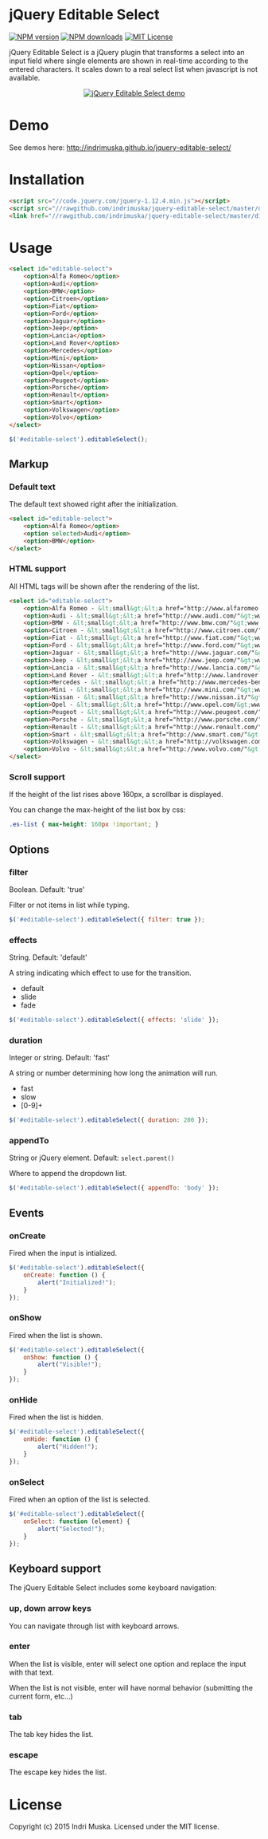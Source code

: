 # jQuery Editable Select

[![NPM version](http://img.shields.io/npm/v/jquery-editable-select.svg?style=flat)](https://npmjs.org/package/jquery-editable-select)
[![NPM downloads](http://img.shields.io/npm/dm/jquery-editable-select.svg?style=flat)](https://npmjs.org/package/jquery-editable-select)
[![MIT License](http://img.shields.io/badge/license-MIT-blue.svg?style=flat)](LICENSE)

jQuery Editable Select is a jQuery plugin that transforms a select into an input field where single elements are shown in real-time according to the entered characters.
It scales down to a real select list when javascript is not available.

<p align="center">
    <a href="http://indrimuska.github.io/jquery-editable-select/">
        <img src="http://indrimuska.github.io/jquery-editable-select/img/jquery-editable-select.gif" alt="jQuery Editable Select demo">
    </a>
</p>

# Demo

See demos here: http://indrimuska.github.io/jquery-editable-select/

# Installation

```html
<script src="//code.jquery.com/jquery-1.12.4.min.js"></script>
<script src="//rawgithub.com/indrimuska/jquery-editable-select/master/dist/jquery-editable-select.min.js"></script>
<link href="//rawgithub.com/indrimuska/jquery-editable-select/master/dist/jquery-editable-select.min.css" rel="stylesheet">
```

# Usage

```html
<select id="editable-select">
	<option>Alfa Romeo</option>
	<option>Audi</option>
	<option>BMW</option>
	<option>Citroen</option>
	<option>Fiat</option>
	<option>Ford</option>
	<option>Jaguar</option>
	<option>Jeep</option>
	<option>Lancia</option>
	<option>Land Rover</option>
	<option>Mercedes</option>
	<option>Mini</option>
	<option>Nissan</option>
	<option>Opel</option>
	<option>Peugeot</option>
	<option>Porsche</option>
	<option>Renault</option>
	<option>Smart</option>
	<option>Volkswagen</option>
	<option>Volvo</option>
</select>
```
```javascript
$('#editable-select').editableSelect();
```

## Markup

### Default text

The default text showed right after the initialization.

```html
<select id="editable-select">
	<option>Alfa Romeo</option>
	<option selected>Audi</option>
	<option>BMW</option>
</select>
```

### HTML support

All HTML tags will be shown after the rendering of the list.

```html
<select id="editable-select">
	<option>Alfa Romeo - &lt;small&gt;&lt;a href="http://www.alfaromeo.com/"&gt;www.alfaromeo.com&lt;/a&gt;&lt;/small&gt;</option>
	<option>Audi - &lt;small&gt;&lt;a href="http://www.audi.com/"&gt;www.audi.com&lt;/a&gt;&lt;/small&gt;</option>
	<option>BMW - &lt;small&gt;&lt;a href="http://www.bmw.com/"&gt;www.bmw.com&lt;/a&gt;&lt;/small&gt;</option>
	<option>Citroen - &lt;small&gt;&lt;a href="http://www.citroen.com/"&gt;www.citroen.com&lt;/a&gt;&lt;/small&gt;</option>
	<option>Fiat - &lt;small&gt;&lt;a href="http://www.fiat.com/"&gt;www.fiat.com&lt;/a&gt;&lt;/small&gt;</option>
	<option>Ford - &lt;small&gt;&lt;a href="http://www.ford.com/"&gt;www.ford.com&lt;/a&gt;&lt;/small&gt;</option>
	<option>Jaguar - &lt;small&gt;&lt;a href="http://www.jaguar.com/"&gt;www.jaguar.com&lt;/a&gt;&lt;/small&gt;</option>
	<option>Jeep - &lt;small&gt;&lt;a href="http://www.jeep.com/"&gt;www.jeep.com&lt;/a&gt;&lt;/small&gt;</option>
	<option>Lancia - &lt;small&gt;&lt;a href="http://www.lancia.com/"&gt;www.lancia.com&lt;/a&gt;&lt;/small&gt;</option>
	<option>Land Rover - &lt;small&gt;&lt;a href="http://www.landrover.com/"&gt;www.landrover.com&lt;/a&gt;&lt;/small&gt;</option>
	<option>Mercedes - &lt;small&gt;&lt;a href="http://www.mercedes-benz.com/"&gt;www.mercedes-benz.com&lt;/a&gt;&lt;/small&gt;</option>
	<option>Mini - &lt;small&gt;&lt;a href="http://www.mini.com/"&gt;www.mini.com&lt;/a&gt;&lt;/small&gt;</option>
	<option>Nissan - &lt;small&gt;&lt;a href="http://www.nissan.it/"&gt;www.nissan.it&lt;/a&gt;&lt;/small&gt;</option>
	<option>Opel - &lt;small&gt;&lt;a href="http://www.opel.com/&gt;www.opel.com&lt;/a&gt;&lt;/small&gt;</option>
	<option>Peugeot - &lt;small&gt;&lt;a href="http://www.peugeot.com/"&gt;www.peugeot.com&lt;/a&gt;&lt;/small&gt;</option>
	<option>Porsche - &lt;small&gt;&lt;a href="http://www.porsche.com/"&gt;www.porsche.com&lt;/a&gt;&lt;/small&gt;</option>
	<option>Renault - &lt;small&gt;&lt;a href="http://www.renault.com/"&gt;www.renault.com&lt;/a&gt;&lt;/small&gt;</option>
	<option>Smart - &lt;small&gt;&lt;a href="http://www.smart.com/"&gt;www.smart.com&lt;/a&gt;&lt;/small&gt;</option>
	<option>Volkswagen - &lt;small&gt;&lt;a href="http://volkswagen.com/"&gt;volkswagen.com&lt;/a&gt;&lt;/small&gt;</option>
	<option>Volvo - &lt;small&gt;&lt;a href="http://www.volvo.com/"&gt;www.volvo.com&lt;/a&gt;&lt;/small&gt;</option>
</select>
```

### Scroll support

If the height of the list rises above 160px, a scrollbar is displayed.

You can change the max-height of the list box by css:

```css
.es-list { max-height: 160px !important; }
```

## Options

### filter

Boolean.  Default: 'true'

Filter or not items in list while typing.

```javascript
$('#editable-select').editableSelect({ filter: true });
```

### effects

String.  Default: 'default'

A string indicating which effect to use for the transition.

* default
* slide
* fade

```javascript
$('#editable-select').editableSelect({ effects: 'slide' });
```

### duration

Integer or string.  Default: 'fast'

A string or number determining how long the animation will run.

* fast
* slow
* [0-9]+

```javascript
$('#editable-select').editableSelect({ duration: 200 });
```

### appendTo

String or jQuery element. Default: `select.parent()`

Where to append the dropdown list.

```javascript
$('#editable-select').editableSelect({ appendTo: 'body' });
```

## Events

### onCreate

Fired when the input is intialized.

```javascript
$('#editable-select').editableSelect({
	onCreate: function () {
		alert("Initialized!");
	}
});
```

### onShow

Fired when the list is shown.

```javascript
$('#editable-select').editableSelect({
	onShow: function () {
		alert("Visible!");
	}
});
```

### onHide

Fired when the list is hidden.

```javascript
$('#editable-select').editableSelect({
	onHide: function () {
		alert("Hidden!");
	}
});
```

### onSelect

Fired when an option of the list is selected.

```javascript
$('#editable-select').editableSelect({
	onSelect: function (element) {
		alert("Selected!");
	}
});
```

## Keyboard support

The jQuery Editable Select includes some keyboard navigation:

### up, down arrow keys

You can navigate through list with keyboard arrows.

### enter

When the list is visible, enter will select one option and replace the input with that text.

When the list is not visible, enter will have normal behavior (submitting the current form, etc...)

### tab

The tab key hides the list.

### escape

The escape key hides the list.

# License

Copyright (c) 2015 Indri Muska. Licensed under the MIT license.